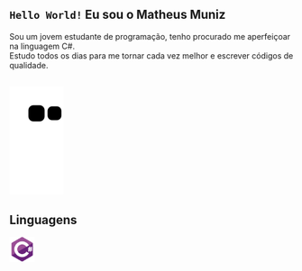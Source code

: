## ```Hello World!``` Eu sou o Matheus Muniz

Sou um jovem estudante de programação, tenho procurado me aperfeiçoar na linguagem C#.  
Estudo todos os dias para me tornar cada vez melhor e escrever códigos de qualidade.

##

![Snake animation](https://github.com/mmuniz33/mmuniz33/blob/output/github-contribution-grid-snake.svg)

## Linguagens

[<img align="center" alt="mat-Csharp" height="45" width="45" src="https://raw.githubusercontent.com/devicons/devicon/master/icons/csharp/csharp-original.svg">](https://github.com/MMUNIZ33)
